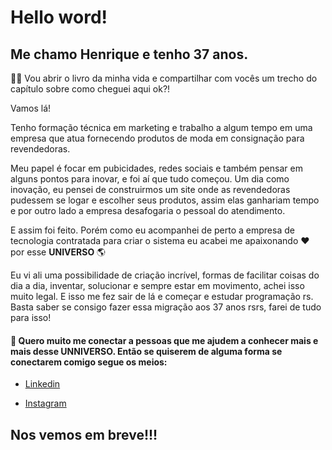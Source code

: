 # Hello word!

## Me chamo Henrique e tenho 37 anos.

📙📖 Vou abrir o livro da minha vida e compartilhar com vocês um trecho do capítulo sobre como cheguei aqui ok?!

Vamos lá!

Tenho formação técnica em marketing e trabalho a algum tempo em uma empresa que atua fornecendo produtos de moda em consignação para revendedoras.

Meu papel é focar em pubicidades, redes sociais e também pensar em alguns pontos para inovar, e foi aí que tudo começou. Um dia como inovação, eu pensei de construirmos um site onde as revendedoras pudessem se logar e escolher seus produtos, assim elas ganhariam tempo e por outro lado a empresa desafogaria o pessoal do atendimento.

E assim foi feito. Porém como eu acompanhei de perto a empresa de tecnologia contratada para criar o sistema eu acabei me apaixonando ❤️ por esse **UNIVERSO** 🌎

Eu vi ali uma possibilidade de criação incrível, formas de facilitar coisas do dia a dia, inventar, solucionar e sempre estar em movimento, achei isso muito legal. E isso me fez sair de lá e começar e estudar programação rs. Basta saber se consigo fazer essa migração aos 37 anos rsrs, farei de tudo para isso!

#### 🧩 Quero muito me conectar a pessoas que me ajudem a conhecer mais e mais desse **UNNIVERSO**. Então se quiserem de alguma forma se conectarem comigo segue os meios:

* [Linkedin](https://www.linkedin.com/in/henrique-b-da-silva-841a47273/)

* [Instagram](https://www.instagram.com/henriquebsilva87/)

## Nos vemos em breve!!! 

